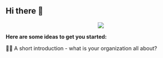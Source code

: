 ## Hi there 👋
<p align="center">
  <a href="https://github.com/DenverCoder1/readme-typing-svg"><img src="https://readme-typing-svg.herokuapp.com?lines=WELCOME+TO;GEEK+INNOAVTIVE+TECHLONOGY&center=true&width=380&height=45"></a>
</p>

**Here are some ideas to get you started:**

🙋‍♀️ A short introduction - what is your organization all about?

